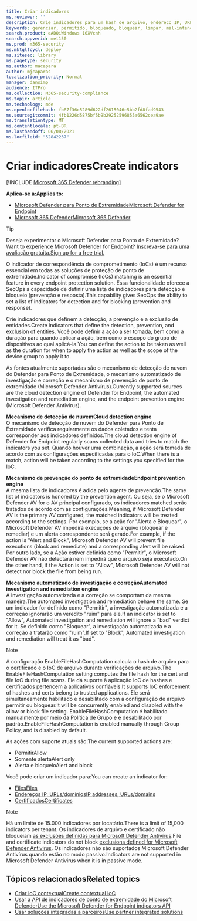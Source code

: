 ```yaml
---
title: Criar indicadores
ms.reviewer: ''
description: Crie indicadores para um hash de arquivo, endereço IP, URLs ou domínios que definem a detecção, a prevenção e a exclusão de entidades.
keywords: gerenciar, permitido, bloqueado, bloquear, limpar, mal-intencionado, hash de arquivo, endereço ip, urls, domínio
search.product: eADQiWindows 10XVcnh
search.appverid: met150
ms.prod: m365-security
ms.mktglfcycl: deploy
ms.sitesec: library
ms.pagetype: security
ms.author: macapara
author: mjcaparas
localization_priority: Normal
manager: dansimp
audience: ITPro
ms.collection: M365-security-compliance
ms.topic: article
ms.technology: mde
ms.openlocfilehash: fb87f36c5289d622df2615046c5bb2fd8fad9543
ms.sourcegitcommit: 4fb1226d5875bf5b9b29252596855a6562cea9ae
ms.translationtype: MT
ms.contentlocale: pt-BR
ms.lasthandoff: 06/08/2021
ms.locfileid: "52842237"
---
```

# <a name="create-indicators"></a><span data-ttu-id="3a98f-104">Criar indicadores</span><span class="sxs-lookup"><span data-stu-id="3a98f-104">Create indicators</span></span>

[!INCLUDE [Microsoft 365 Defender rebranding](../../includes/microsoft-defender.md)]

<span data-ttu-id="3a98f-105">**Aplica-se a:**</span><span class="sxs-lookup"><span data-stu-id="3a98f-105">**Applies to:**</span></span>
- [<span data-ttu-id="3a98f-106">Microsoft Defender para Ponto de Extremidade</span><span class="sxs-lookup"><span data-stu-id="3a98f-106">Microsoft Defender for Endpoint</span></span>](https://go.microsoft.com/fwlink/p/?linkid=2154037)
- [<span data-ttu-id="3a98f-107">Microsoft 365 Defender</span><span class="sxs-lookup"><span data-stu-id="3a98f-107">Microsoft 365 Defender</span></span>](https://go.microsoft.com/fwlink/?linkid=2118804)


> [!TIP]
> <span data-ttu-id="3a98f-108">Deseja experimentar o Microsoft Defender para Ponto de Extremidade?</span><span class="sxs-lookup"><span data-stu-id="3a98f-108">Want to experience Microsoft Defender for Endpoint?</span></span> [<span data-ttu-id="3a98f-109">Inscreva-se para uma avaliação gratuita.</span><span class="sxs-lookup"><span data-stu-id="3a98f-109">Sign up for a free trial.</span></span>](https://www.microsoft.com/WindowsForBusiness/windows-atp?ocid=docs-wdatp-automationexclusionlist-abovefoldlink)

<span data-ttu-id="3a98f-110">O indicador de correspondência de comprometimento (IoCs) é um recurso essencial em todas as soluções de proteção de ponto de extremidade.</span><span class="sxs-lookup"><span data-stu-id="3a98f-110">Indicator of compromise (IoCs) matching is an essential feature in every endpoint protection solution.</span></span> <span data-ttu-id="3a98f-111">Essa funcionalidade oferece a SecOps a capacidade de definir uma lista de indicadores para detecção e bloqueio (prevenção e resposta).</span><span class="sxs-lookup"><span data-stu-id="3a98f-111">This capability gives SecOps the ability to set a list of indicators for detection and for blocking (prevention and response).</span></span>

<span data-ttu-id="3a98f-112">Crie indicadores que definem a detecção, a prevenção e a exclusão de entidades.</span><span class="sxs-lookup"><span data-stu-id="3a98f-112">Create indicators that define the detection, prevention, and exclusion of entities.</span></span> <span data-ttu-id="3a98f-113">Você pode definir a ação a ser tomada, bem como a duração para quando aplicar a ação, bem como o escopo do grupo de dispositivos ao qual aplicá-la.</span><span class="sxs-lookup"><span data-stu-id="3a98f-113">You can define the action to be taken as well as the duration for when to apply the action as well as the scope of the device group to apply it to.</span></span>

<span data-ttu-id="3a98f-114">As fontes atualmente suportadas são o mecanismo de detecção de nuvem do Defender para Ponto de Extremidade, o mecanismo automatizado de investigação e correção e o mecanismo de prevenção de ponto de extremidade (Microsoft Defender Antivírus).</span><span class="sxs-lookup"><span data-stu-id="3a98f-114">Currently supported sources are the cloud detection engine of Defender for Endpoint, the automated investigation and remediation engine, and the endpoint prevention engine (Microsoft Defender Antivirus).</span></span>

<span data-ttu-id="3a98f-115">**Mecanismo de detecção de nuvem**</span><span class="sxs-lookup"><span data-stu-id="3a98f-115">**Cloud detection engine**</span></span><br>
<span data-ttu-id="3a98f-116">O mecanismo de detecção de nuvem do Defender para Ponto de Extremidade verifica regularmente os dados coletados e tenta corresponder aos indicadores definidos.</span><span class="sxs-lookup"><span data-stu-id="3a98f-116">The cloud detection engine of Defender for Endpoint regularly scans collected data and tries to match the indicators you set.</span></span> <span data-ttu-id="3a98f-117">Quando houver uma combinação, a ação será tomada de acordo com as configurações especificadas para o IoC.</span><span class="sxs-lookup"><span data-stu-id="3a98f-117">When there is a match, action will be taken according to the settings you specified for the IoC.</span></span>

<span data-ttu-id="3a98f-118">**Mecanismo de prevenção do ponto de extremidade**</span><span class="sxs-lookup"><span data-stu-id="3a98f-118">**Endpoint prevention engine**</span></span><br>
<span data-ttu-id="3a98f-119">A mesma lista de indicadores é adida pelo agente de prevenção.</span><span class="sxs-lookup"><span data-stu-id="3a98f-119">The same list of indicators is honored by the prevention agent.</span></span> <span data-ttu-id="3a98f-120">Ou seja, se o Microsoft Defender AV for o AV principal configurado, os indicadores matched serão tratados de acordo com as configurações.</span><span class="sxs-lookup"><span data-stu-id="3a98f-120">Meaning, if Microsoft Defender AV is the primary AV configured, the matched indicators will be treated according to the settings.</span></span> <span data-ttu-id="3a98f-121">Por exemplo, se a ação for "Alerta e Bloquear", o Microsoft Defender AV impedirá execuções de arquivo (bloquear e remediar) e um alerta correspondente será gerado.</span><span class="sxs-lookup"><span data-stu-id="3a98f-121">For example, if the action is "Alert and Block", Microsoft Defender AV will prevent file executions (block and remediate) and a corresponding alert will be raised.</span></span> <span data-ttu-id="3a98f-122">Por outro lado, se a Ação estiver definida como "Permitir", o Microsoft Defender AV não detectará nem impedirá que o arquivo seja executado.</span><span class="sxs-lookup"><span data-stu-id="3a98f-122">On the other hand, if the Action is set to "Allow", Microsoft Defender AV will not detect nor block the file from being run.</span></span>

<span data-ttu-id="3a98f-123">**Mecanismo automatizado de investigação e correção**</span><span class="sxs-lookup"><span data-stu-id="3a98f-123">**Automated investigation and remediation engine**</span></span><BR>
<span data-ttu-id="3a98f-124">A investigação automatizada e a correção se comportam da mesma maneira.</span><span class="sxs-lookup"><span data-stu-id="3a98f-124">The automated investigation and remediation behave the same.</span></span> <span data-ttu-id="3a98f-125">Se um indicador for definido como "Permitir", a investigação automatizada e a correção ignorarão um veredito "ruim" para ele.</span><span class="sxs-lookup"><span data-stu-id="3a98f-125">If an indicator is set to "Allow", Automated investigation and remediation will ignore a "bad" verdict for it.</span></span> <span data-ttu-id="3a98f-126">Se definido como "Bloquear", a investigação automatizada e a correção a tratarão como "ruim".</span><span class="sxs-lookup"><span data-stu-id="3a98f-126">If set to "Block", Automated investigation and remediation will treat it as "bad".</span></span>

> [!NOTE]
> <span data-ttu-id="3a98f-127">A configuração EnableFileHashComputation calcula o hash de arquivo para o certificado e o IoC de arquivo durante verificações de arquivo.</span><span class="sxs-lookup"><span data-stu-id="3a98f-127">The EnableFileHashComputation setting computes the file hash for the cert and file IoC during file scans.</span></span> <span data-ttu-id="3a98f-128">Ele dá suporte à aplicação IoC de hashes e certificados pertencem a aplicativos confiáveis.</span><span class="sxs-lookup"><span data-stu-id="3a98f-128">It supports IoC enforcement of hashes and certs belong to trusted applications.</span></span> <span data-ttu-id="3a98f-129">Ele será simultaneamente habilitado e desabilitado com a configuração de arquivo permitir ou bloquear.</span><span class="sxs-lookup"><span data-stu-id="3a98f-129">It will be concurrently enabled and disabled with the allow or block file setting.</span></span> <span data-ttu-id="3a98f-130">EnableFileHashComputation é habilitado manualmente por meio da Política de Grupo e é desabilitado por padrão.</span><span class="sxs-lookup"><span data-stu-id="3a98f-130">EnableFileHashComputation is enabled manually through Group Policy, and is disabled by default.</span></span>


<span data-ttu-id="3a98f-131">As ações com suporte atuais são:</span><span class="sxs-lookup"><span data-stu-id="3a98f-131">The current supported actions are:</span></span>
- <span data-ttu-id="3a98f-132">Permitir</span><span class="sxs-lookup"><span data-stu-id="3a98f-132">Allow</span></span>
- <span data-ttu-id="3a98f-133">Somente alerta</span><span class="sxs-lookup"><span data-stu-id="3a98f-133">Alert only</span></span>
- <span data-ttu-id="3a98f-134">Alerta e bloqueio</span><span class="sxs-lookup"><span data-stu-id="3a98f-134">Alert and block</span></span>


<span data-ttu-id="3a98f-135">Você pode criar um indicador para:</span><span class="sxs-lookup"><span data-stu-id="3a98f-135">You can create an indicator for:</span></span>
- [<span data-ttu-id="3a98f-136">Files</span><span class="sxs-lookup"><span data-stu-id="3a98f-136">Files</span></span>](indicator-file.md)
- [<span data-ttu-id="3a98f-137">Endereços IP, URLs/domínios</span><span class="sxs-lookup"><span data-stu-id="3a98f-137">IP addresses, URLs/domains</span></span>](indicator-ip-domain.md)
- [<span data-ttu-id="3a98f-138">Certificados</span><span class="sxs-lookup"><span data-stu-id="3a98f-138">Certificates</span></span>](indicator-certificates.md)


> [!NOTE]
> <span data-ttu-id="3a98f-139">Há um limite de 15.000 indicadores por locatário.</span><span class="sxs-lookup"><span data-stu-id="3a98f-139">There is a limit of 15,000 indicators per tenant.</span></span> <span data-ttu-id="3a98f-140">Os indicadores de arquivo e certificado não bloqueiam [as exclusões definidas para Microsoft Defender Antivírus](/windows/security/threat-protection/microsoft-defender-antivirus/configure-exclusions-microsoft-defender-antivirus).</span><span class="sxs-lookup"><span data-stu-id="3a98f-140">File and certificate indicators do not block [exclusions defined for Microsoft Defender Antivirus](/windows/security/threat-protection/microsoft-defender-antivirus/configure-exclusions-microsoft-defender-antivirus).</span></span> <span data-ttu-id="3a98f-141">Os indicadores não são suportados Microsoft Defender Antivírus quando estão no modo passivo.</span><span class="sxs-lookup"><span data-stu-id="3a98f-141">Indicators are not supported in Microsoft Defender Antivirus when it is in passive mode.</span></span> 


## <a name="related-topics"></a><span data-ttu-id="3a98f-142">Tópicos relacionados</span><span class="sxs-lookup"><span data-stu-id="3a98f-142">Related topics</span></span>

- [<span data-ttu-id="3a98f-143">Criar IoC contextual</span><span class="sxs-lookup"><span data-stu-id="3a98f-143">Create contextual IoC</span></span>](respond-file-alerts.md#add-indicator-to-block-or-allow-a-file)
- [<span data-ttu-id="3a98f-144">Usar a API de indicadores de ponto de extremidade do Microsoft Defender</span><span class="sxs-lookup"><span data-stu-id="3a98f-144">Use the Microsoft Defender for Endpoint indicators API</span></span>](ti-indicator.md)
- [<span data-ttu-id="3a98f-145">Usar soluções integradas a parceiros</span><span class="sxs-lookup"><span data-stu-id="3a98f-145">Use partner integrated solutions</span></span>](partner-applications.md)
